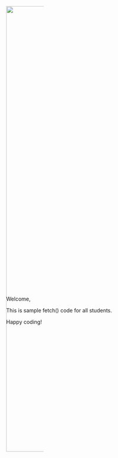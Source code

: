 <div style="width:20%;height:20%;">
<img src="https://www.3rdcastle.com/ci/img/logo-lg-red.svg" style="margin: 0;width: 30vw; height: 30vh;">
</div>
Welcome,

This is sample fetch() code for all students. 

Happy coding!
